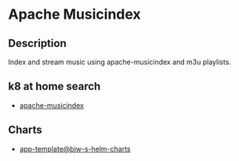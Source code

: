 # Apache Musicindex

## Description

Index and stream music using apache-musicindex and m3u playlists.

## k8 at home search

- [apache-musicindex](https://nanne.dev/k8s-at-home-search/#/apache-musicindex)

## Charts

- [app-template@bjw-s-helm-charts](https://bjw-s.github.io/helm-charts/)
